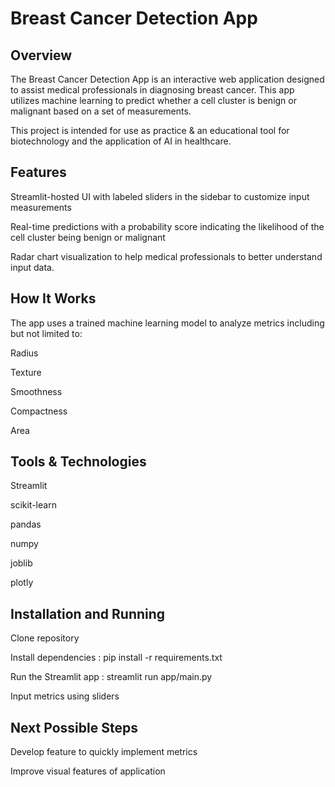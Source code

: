 # Breast Cancer Detection App


## Overview



The Breast Cancer Detection App is an interactive web application designed to assist medical professionals in diagnosing breast cancer. This app utilizes machine learning to predict whether a cell cluster is benign or malignant based on a set of measurements.



This project is intended for use as practice \& an educational tool for biotechnology and the application of AI in healthcare.



## Features



Streamlit-hosted UI with labeled sliders in the sidebar to customize input measurements

Real-time predictions with a probability score indicating the likelihood of the cell cluster being benign or malignant

Radar chart visualization to help medical professionals to better understand input data.



## How It Works



The app uses a trained machine learning model to analyze metrics including but not limited to:



Radius

Texture

Smoothness

Compactness

Area



## Tools \& Technologies



Streamlit

scikit-learn

pandas

numpy

joblib

plotly



## Installation and Running



Clone repository



Install dependencies : pip install -r requirements.txt



Run the Streamlit app : streamlit run app/main.py



Input metrics using sliders



## Next Possible Steps



Develop feature to quickly implement metrics

Improve visual features of application

